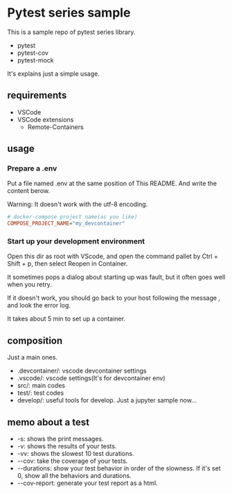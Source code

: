 # Pytest series sample

This is a sample repo of pytest series library.

- pytest
- pytest-cov
- pytest-mock

It's explains just a simple usage.

## requirements

- VSCode
- VSCode extensions
  - Remote-Containers

## usage

### Prepare a .env

Put a file named .env at the same position of This README. And write the content berow.

Warning: It doesn't work with the utf-8 encoding.

```ini
# docker-compose project name(as you like)
COMPOSE_PROJECT_NAME="my_devcontainer"
```

### Start up your development environment

Open this dir as root with VScode, and open the command pallet by Ctrl + Shift + p, then select Reopen in Container.

It sometimes pops a dialog about starting up was fault, but it often goes well when you retry.

If it doesn't work, you should go back to your host following the message , and look the error log.

It takes about 5 min to set up a container.

## composition

Just a main ones.

- .devcontainer/: vscode devcontainer settings
- .vscode/: vscode settings(It's for devcontainer env)
- src/: main codes
- test/: test codes
- develop/: useful tools for develop. Just a jupyter sample now...

## memo about a test

- -s: shows the print messages.
- -v: shows the results of your tests.
- -vv: shows the slowest 10 test durations.
- --cov: take the coverage of your tests.
- --durations: show your test behavior in order of the slowness. If it's set 0, show all the behaviors and durations.
- --cov-report: generate your test report as a html.
